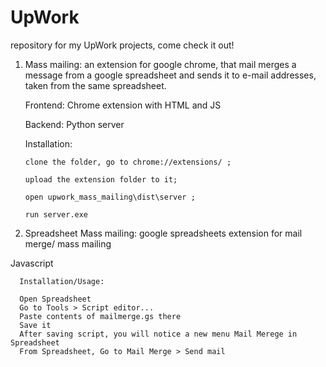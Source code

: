 # UpWork
repository for my UpWork projects, come check it out!
1. Mass mailing: an extension for google chrome, that mail merges a message from a google spreadsheet and sends it to e-mail addresses, taken from the same spreadsheet.

      Frontend: Chrome extension with HTML and JS
  
     Backend: Python server
  
      Installation:
  
       clone the folder, go to chrome://extensions/ ; 
       
       upload the extension folder to it;
    
       open upwork_mass_mailing\dist\server ; 
       
       run server.exe
       
2. Spreadsheet Mass mailing: google spreadsheets extension for mail merge/ mass mailing

Javascript

      Installation/Usage:
      
      Open Spreadsheet
      Go to Tools > Script editor...
      Paste contents of mailmerge.gs there
      Save it
      After saving script, you will notice a new menu Mail Merege in Spreadsheet
      From Spreadsheet, Go to Mail Merge > Send mail
       
